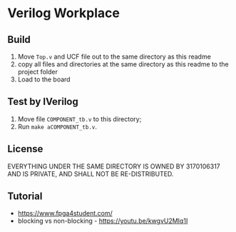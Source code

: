 # Verilog Workplace

## Build

1. Move `Top.v` and UCF file out to the same directory as this readme
1. copy all files and directories at the same directory as this readme to the project folder
1. Load to the board

## Test by IVerilog

1. Move file `COMPONENT_tb.v` to this directory;
1. Run `make aCOMPONENT_tb.v`.

## License

EVERYTHING UNDER THE SAME DIRECTORY IS OWNED BY 3170106317 AND IS PRIVATE, AND SHALL NOT BE RE-DISTRIBUTED.

## Tutorial

- <https://www.fpga4student.com/>
- blocking vs non-blocking - <https://youtu.be/kwgvU2MIq1I>

